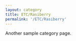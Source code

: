 ```yaml
---
layout: category
title: ETC/Rasiberry
permalink: '/ETC/Rasiberry'
---
```


Another sample category page.
